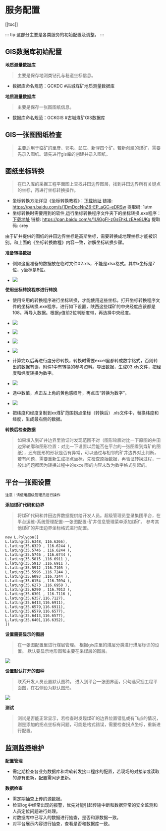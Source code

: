 # 服务配置
[[toc]]

::: tip
这部分主要是各类服务的初始配置及调整。
:::

## GIS数据库初始配置

**地质测量数据库**

> 主要是保存地测类钻孔与巷道坐标信息。
- 数据库命名规范：GCKDC  #古城煤矿地质测量数据库

**地质测量数据库**

> 主要是保存一张图图纸信息。
- 数据库命名规范：GCKGIS #古城煤矿GIS数据库

## GIS一张图图纸检查

> 主要适用于临矿的里彦、郭屯、彭庄、新驿四个矿。若新创建的煤矿，需要先录入图纸。请先进行gis库的创建并录入图纸。

## 图纸坐标转换

> 在已入库的采掘工程平面图上查找井田边界图层，找到井田边界所有关键点的坐标，再进行坐标转换操作。
- 坐标转换方法详见《坐标转换教程》：[下载地址](https://pan.baidu.com/s/1DmDccNnZ6-EP_aGC-eDRSw) 链接: https://pan.baidu.com/s/1DmDccNnZ6-EP_aGC-eDRSw 提取码: 1utm
- 坐标转换时需要用到的软件,运行坐标转换程序文件夹下的坐标转换.exe程序：[下载地址](https://pan.baidu.com/s/1UiGgFI-zGsEhkLzEAe8UKg) 链接: https://pan.baidu.com/s/1UiGgFI-zGsEhkLzEAe8UKg 提取码: crey


由于矿井提供的图纸的井田边界坐标是高斯坐标，需要转换成地理坐标才能被识别。和上面的《坐标转换教程》内容一致，讲解坐标转换步骤。

**准备转换数据**

- 例如这里准备的数据放在临时文件02.xls，不能是xlsx格式。其中x坐标是7位，y坐标是8位。

- ![](/6AiJ5CqvSEOjoL4.jpg)

**使用坐标转换程序进行转换**

- 使用专用的转换程序进行坐标转换，才能使用这些坐标。打开坐标转换程序文件的坐标转换.exe程序，进行如下设置，陕西这些煤矿的中央经度应该都是108。再导入数据。根据y值前2位判断度带，再选择中央经度。

- ![](/JmMRCyxBkWjsOIT.jpg)
- ![](/T7kwQgniXmbodMR.jpg)
- ![](/7p6NzZdykGAn9MQ.jpg)
- ![](/uxUw7onpjAZresd.jpg)

- 计算完以后再进行度分秒转换，转换时需要excel里都转成数字格式，否则转出的数据有误，附件1中有转换的参考资料。导出数据，生成03.xls文件，把经度和纬度转换为数字。

- ![](/bhLnljpUi7WEIdZ.jpg)

- 选中数值，点击左上角的黄色感叹号，再点击“转换为数字”。

- ![](/okSsUva6l8fNhie.jpg)

- 把纬度和经度复制到xx煤矿范围拐点坐标（转换后）.xls文件中，替换纬度和经度，生成最右侧的数据。

**转换后检查数据**

> 如果填入到矿井边界里验证时发现范围不对（图形轮廓对比一下原图的井田边界轮廓和图形位置：对比一下设置以后能否在平台的一张图看到煤矿的图纸），还有图形的形状是否有异常，可以通过与相邻的矿井边界对比判断，若有问题，需要重新生成拐点坐标，先检查原始数据，再验证转换过程，一般出问题都因为转换过程中的excel表的内容未改为数字格式引起的。

## 平台一张图设置

`注意：请使用超级管理员进行操作`

**添加煤矿代码和边界**

> 将煤矿代码和井田边界数据提供给开发人员。超级管理员登录集团平台，在平台运维-系统管理配置-一张图配置-矿井信息管理菜单添加煤矿。
> 参考其他煤矿的井田边界坐标格式进行配置。

```shell
new L.Polygon([
L.latLng(35.6348, 116.6266),
L.latLng(35.6329 , 116.6244 ),
L.latLng(35.5746 , 116.6244 ),
L.latLng(35.5746 , 116.6744 ),
L.latLng(35.5815 ,116.6911 ),
L.latLng(35.5913 ,116.6911 ),
L.latLng(35.5912 ,116.7105 ),
L.latLng(35.5996 ,116.7244 ),
L.latLng(35.6093 ,116.7244 ),
L.latLng(35.6154 , 116.7094 ),
L.latLng(35.6273 ,116.6958 ),
L.latLng(35.6290 , 116.7013 ),
L.latLng(35.6301 , 116.7116 ),
L.latLng(35.6357,116.7127),
L.latLng(35.6413,116.6911),
L.latLng(35.6579,116.6911),
L.latLng(35.6579,116.6577),
L.latLng(35.6413,116.6577),
L.latLng(35.6401,116.6352),
])
```


**设置需要显示的图层**

> 在一张图配置里进行煤层管理。
> 根据gis库里的煤层分类进行煤层标识的设置。
> 默认要显示地形图和主要在采煤层的图层。

![](/muNIxO.png)

**设置默认打开的图种**

> 联系开发人员设置默认图种。
> 进入到平台一张图界面，只勾选采掘工程平面图，在右侧设为默认图形。

![](/muNTMD.png)

**测试**

> 测试是否能正常显示，若检查时发现煤矿的边界位置错乱或有飞点的情况，则是添加的拐点坐标有问题，可能是格式错误，需要检查拐点坐标，重新进行配置。


## 监测监控维护

**配置管理**

- 需定期检查各业务数据库和龙软转发接口程序的配置，若现场的对接ip或读取的源有更新，配置需同步更新。

**数据检查**

- 需定期抽查上传的源数据。
- 检查log中经常出现的报警，优先对能引起传输中断和数据异常的安全监测和人员定位问题进行处理。
- 对数据库中已写入的数据进行抽查，是否和源数据一致。
- 对平台展示内容进行抽查，查看是否和数据库一致。
